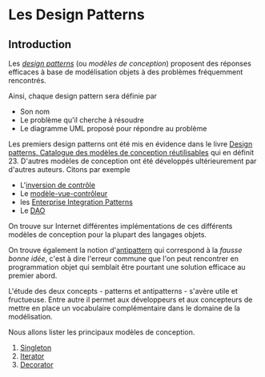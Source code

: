 # Les Design Patterns

## Introduction
Les *[design patterns](https://fr.wikipedia.org/wiki/Patron_de_conception)* (ou *modèles de conception*) proposent des réponses efficaces à base de modélisation objets à des problèmes fréquemment rencontrés.

Ainsi, chaque design pattern sera définie par 

- Son nom
- Le problème qu'il cherche à résoudre
- Le diagramme UML proposé pour répondre au problème

Les premiers design patterns ont été mis en évidence dans le livre  [Design patterns. Catalogue des modèles de conception réutilisables](https://fr.wikipedia.org/wiki/Design_Patterns) qui en définit 23. D'autres modèles de conception ont été développés ultérieurement par d'autres auteurs. Citons par exemple

 - L'[inversion de contrôle](https://fr.wikipedia.org/wiki/Inversion_de_contr%C3%B4le)
 - Le [modèle-vue-contrôleur](https://fr.wikipedia.org/wiki/Mod%C3%A8le-vue-contr%C3%B4leur)
 - les [Enterprise Integration Patterns](https://en.wikipedia.org/wiki/Enterprise_Integration_Patterns)
 - Le [DAO](https://fr.wikipedia.org/wiki/Objet_d%27acc%C3%A8s_aux_donn%C3%A9es)

On trouve sur Internet différentes implémentations de ces différents modèles de conception pour la plupart des langages objets.

On trouve également la notion d'[antipattern](https://fr.wikipedia.org/wiki/Antipattern) qui correspond à la *fausse bonne idée*, c'est à dire l'erreur commune que l'on peut rencontrer en programmation objet qui semblait être pourtant une solution efficace au premier abord.

L'étude des deux concepts - patterns et antipatterns - s'avère utile et fructueuse. Entre autre il permet aux développeurs et aux concepteurs de mettre en place un vocabulaire complémentaire dans le domaine de la modélisation.

Nous allons lister les principaux modèles de conception.

1. [Singleton](https://stackedit.io/viewer#!url=https://raw.githubusercontent.com/francoisandre/java/master/singleton.md)
2. [Iterator](https://stackedit.io/viewer#!url=https://raw.githubusercontent.com/francoisandre/java/master/iterator.md)
3. [Decorator](https://stackedit.io/viewer#!url=https://raw.githubusercontent.com/francoisandre/java/master/decorator.md)



